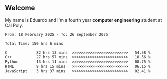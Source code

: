 ## Welcome

 My name is Eduardo and I'm a fourth year **computer engineering** student at Cal Poly.

<!--START_SECTION:waka-->

```txt
From: 18 February 2025 - To: 26 September 2025

Total Time: 150 hrs 6 mins

C             82 hrs 13 mins  >>>>>>>>>>>>>>>>>>>>>>>>>   54.58 %
C++           27 hrs 57 mins  >>>>>>>>>>>>>>>>>>>>>>>>>   18.56 %
Python        13 hrs 11 mins  >>>>>>>>>>>>>>>>>>>>>>>>>   08.75 %
HTML          9 hrs 15 mins   >>>>>>>>>>>>>>>>>>>>>>>>>   06.15 %
JavaScript    3 hrs 37 mins   >>>>>>>>>>>>>>>>>>>>>>>>>   02.41 %
```

<!--END_SECTION:waka-->

<!--
**lalog12/lalog12** is a ✨ _special_ ✨ repository because its `README.md` (this file) appears on your GitHub profile.

Here are some ideas to get you started:

- 🔭 I’m currently working on ...
- 🌱 I’m currently learning ...
- 👯 I’m looking to collaborate on ...
- 🤔 I’m looking for help with ...
- 💬 Ask me about ...
- 📫 How to reach me: ...
- 😄 Pronouns: ...
- ⚡ Fun fact: ...
-->
